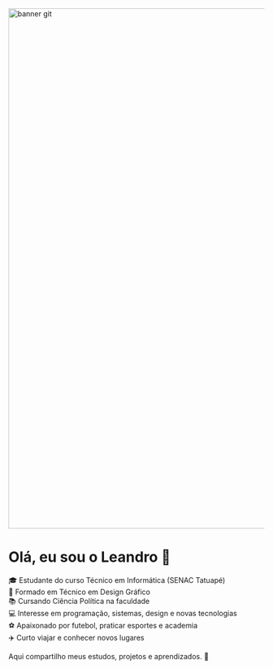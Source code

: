 <img width="1536" height="1024" alt="banner git" src="https://github.com/user-attachments/assets/65cb233e-2a08-4f39-b621-769ed450de80" />

# Olá, eu sou o Leandro 👋

🎓 Estudante do curso Técnico em Informática (SENAC Tatuapé)  
🎨 Formado em Técnico em Design Gráfico  
📚 Cursando Ciência Política na faculdade  
💻 Interesse em programação, sistemas, design e novas tecnologias  
⚽ Apaixonado por futebol, praticar esportes e academia  
✈️ Curto viajar e conhecer novos lugares  

Aqui compartilho meus estudos, projetos e aprendizados. 🚀
